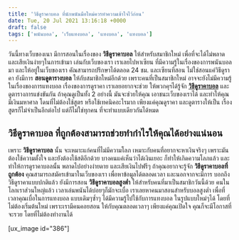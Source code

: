 ```yaml
---
title: 'วิธีดูราคาบอล ที่นักพนันมือใหม่ควรทำความเข้าใจไว้ก่อน'
date: Tue, 20 Jul 2021 13:16:18 +0000
draft: false
tags: ['พนันบอล', 'เว็บแทงบอล', 'แทงบอล', 'แทงบอล']
---
```


วันนี้ทางเว็บของเนา มีการสอนในเรื่องของ **วิธีดูราคาบอล** ให้สำหรับสมาชิกใหม่ เพื่อที่จะได้ไม่พลาด และเสียเงินง่ายๆในการเข้ามา เล่นกับเว็บของเรา เราเลยไปหาเซียน ที่มีความรู้ในเรื่องของการพนันบอลมา และให้อยู่ในเว็บของเรา คัณสามารถปรึกษาได้ตลอด 24 ชม. และเซียนที่สอน ไม่ใช่สอนแค่วิธีดูราคา ยังมีการ **สอนดูตารางบอล** ให้กับสมาชิกใหม่อีกด้วย เพราะคนที่เป็นสมาชิกใหม่ อาจจะยังไม่มีความรู้ ในเรื่องของการแทงบอล เรื่องของการดูราคา เราเลยอยากจะช่วย ให้พวกคุฯได้รู้จัก [**วิธีดูราคาบอล**](/archives/) และดูตารางการแข่งขันกัน ถ้าคุณดูเป็นทั้ง 2 อย่างนี้ มันจะช่วยให้คุณ เอาชนะเว็บของเราได้ และทำให้คุณมีเงินมหาศาล โดนที่ไม่ต้องใช้สูตร หรือใช้เทคนิคอะไรมาก เพียงแค่คุณดูราคา และดูตารางให้เป็น เรื่องสูตรก็ไม่จำเป็นอีกต่อไป แต่ก็ไม่ใช่ทุกคน ที่จะทำแบบเดียวกันได้หมด

**วิธีดูราคาบอล ที่ถูกต้องสามารถช่วยทำกำไรให้คุณได้อย่างแน่นอน**
----------------------------------------------------------------

เพราะ **วิธีดูราคาบอล** นั้น จะเหมาะแก่คนที่ไม่มีความโลภ เหมาะกับคนที่อยากจะหาเงินจริงๆ เพราะมันต้องใช้ความตั้งใจ และยังต้องใช้สติอีกด้วย บางคนแค่เห็นว่าได้เงินเยอะ ก็ทำให้เกิดความโลภแล้ว และทำให้การดูราคาบอลนั้น พลาดไปอย่างง่ายดาย และเสียเงินไปฟรีๆ ถ้าคุณอยากจะรู้จัก **วิธีดูราคาบอลที่ถูกต้อง** คุณสามารถสมัครเข้ามาในเว็บของเรา เพื่อหาข้อมูลได้ตลอดเวลา และนอกจากจะมีการ บอกถึงวิธีดูราคาแบบปกติแล้ว ยังมีการสอน **วิธีดูราคาบอลสูงต่ำ** ให้สำหรับคนที่มาเป็นสมาชิกวันนี้ด้วย คนในโลกเราส่วนใหญ่แล้ว เวลาเล่นพนันได้บ่อยๆก็มักจะเบื่อ เราเลยหาคนมาสอนสำหรับบอลสูงต่ำ เพื่อที่เวลาคุณเบื่อในการแทงบอล แบบเดิมๆซ้ำๆ ได้มีความรู้ไปใช้กับการแทงบอล ในรูปแบบใหม่ๆได้ โดยที่ไม่ต้องเริ่มต้นใหม่ เพราะเรามีคนคอยสอน ให้กับคุณตลอดเวลาๆ เพียงแค่คุณเปิดใจ คุณก็จะมีโอกาสที่จะรวย โดยที่ไม่ต้องทำงานได้

\[ux\_image id="386"\]